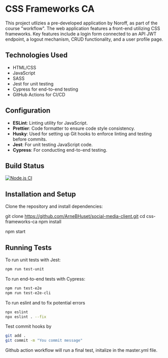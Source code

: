 # CSS Frameworks CA

This project utlizies a pre-developed application by Noroff, as part of the course "workflow". The web application features a front-end utilizing CSS frameworks. Key features include a login form connected to an API JWT endpoint, a logout mechanism, CRUD functionality, and a user profile page.

## Technologies Used

- HTML/CSS
- JavaScript
- SASS
- Jest for unit testing
- Cypress for end-to-end testing
- GitHub Actions for CI/CD

## Configuration

- **ESLint**: Linting utility for JavaScript.
- **Prettier**: Code formatter to ensure code style consistency.
- **Husky**: Used for setting up Git hooks to enforce linting and testing before commits.
- **Jest**: For unit testing JavaScript code.
- **Cypress**: For conducting end-to-end testing.

## Build Status

[![Node.js CI](https://github.com/ArneBHuset/social-media-client/actions/workflows/master.yml/badge.svg)](https://github.com/ArneBHuset/social-media-client/actions/workflows/master.yml)

## Installation and Setup

Clone the repository and install dependencies:

git clone https://github.com/ArneBHuset/social-media-client.git
cd css-frameworks-ca
npm install

npm start

## Running Tests

To run unit tests with Jest:

```bash
npm run test-unit
```

To run end-to-end tests with Cypress:

```bash
npm run test-e2e
npm run test-e2e-cli
```

To run eslint and to fix potential errors

```bash
npx eslint
npx eslint . --fix
```

Test commit hooks by

```bash
git add .
git commit -m "You commit message"
```

Github action workflow will run a final test, initalize in the master.yml file.
